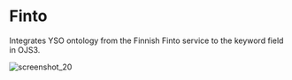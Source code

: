 # Finto
Integrates YSO ontology from the Finnish Finto service to the keyword field in OJS3.

![screenshot_20](https://cloud.githubusercontent.com/assets/16347527/26626792/13d2d7bc-4601-11e7-8124-95e9bd88f63d.png)
